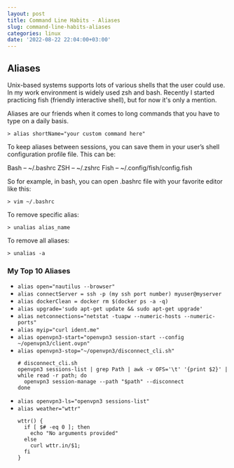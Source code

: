 ```yaml
---
layout: post
title: Command Line Habits - Aliases
slug: command-line-habits-aliases
categories: linux
date: '2022-08-22 22:04:00+03:00'
---
```


## Aliases

Unix-based systems supports lots of various shells that the user could use. In my work environment is widely used zsh and bash. Recently I started practicing fish (friendly interactive shell), but for now it's only a mention.

Aliases are our friends when it comes to long commands that you have to type on a daily basis.

`> alias shortName="your custom command here"`

To keep aliases between sessions, you can save them in your user’s shell configuration profile file. This can be:

Bash – ~/.bashrc
ZSH – ~/.zshrc
Fish – ~/.config/fish/config.fish

So for example, in bash, you can open .bashrc file with your favorite editor like this:

`> vim ~/.bashrc`

To remove specific alias:

`> unalias alias_name`

To remove all aliases:

`> unalias -a`


### My Top 10 Aliases

- `alias open="nautilus --browser"`
- `alias connectServer = ssh -p (my ssh port number) myuser@myserver`
- `alias dockerClean = docker rm $(docker ps -a -q)`
- `alias upgrade='sudo apt-get update && sudo apt-get upgrade'`
- `alias netconnections="netstat -tuapw --numeric-hosts --numeric-ports"`
- `alias myip="curl ident.me"`
- `alias openvpn3-start="openvpn3 session-start --config ~/openvpn3/client.ovpn"`
- `alias openvpn3-stop="~/openvpn3/disconnect_cli.sh"`
  ```
  # disconnect_cli.sh
  openvpn3 sessions-list | grep Path | awk -v OFS='\t' '{print $2}' | while read -r path; do
    openvpn3 session-manage --path "$path" --disconnect
  done
  ```
- `alias openvpn3-ls="openvpn3 sessions-list"`
- `alias weather="wttr"`
  ```
  wttr() {
    if [ $# -eq 0 ]; then
      echo "No arguments provided"
    else
      curl wttr.in/$1;
    fi
  }
  ```
